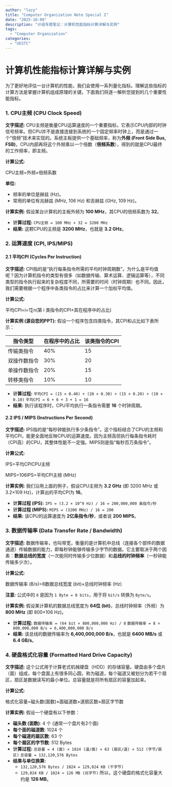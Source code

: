 ```yaml
---
author: "lazy"
title: "Computer Organization Note Special I"
date: "2025-10-09"
description: "计组专题笔记：计算机性能指标计算详解与实例"
tags:
  - "Computer Organization"
categories:
  - "UESTC"
---
```


# 计算机性能指标计算详解与实例

为了更好地评估一台计算机的性能，我们会使用一系列量化指标。理解这些指标的计算方法是掌握计算机组成原理的关键。下面我们将逐一解析您提到的几个重要性能指标。

### 1. CPU主频 (CPU Clock Speed)

**文字描述:** CPU主频是衡量CPU运算速度的一个重要指标，它表示CPU内部的时钟信号频率。但CPU并不是直接连接到系统的一个固定频率时钟上，而是通过一个“倍频”技术来实现的。系统主板提供一个基础频率，称为**外频 (Front Side Bus, FSB)**，CPU内部再将这个外频乘以一个倍数（**倍频系数**），得到的就是CPU最终的工作频率，即主频。

**计算公式:**

CPU主频=外频×倍频系数

**单位:**

- 频率的单位是赫兹 (Hz)。
- 常用的单位有兆赫兹 (MHz, 106 Hz) 和吉赫兹 (GHz, 109 Hz)。

**计算实例:** 假设某台计算机的主板外频为 **100 MHz**，其CPU的倍频系数为 **32**。

- **计算过程:** `CPU主频 = 100 MHz × 32 = 3200 MHz`
- **结果:** 这颗CPU的主频是 **3200 MHz**，也就是 **3.2 GHz**。

### 2. 运算速度 (CPI, IPS/MIPS)

#### 2.1 平均CPI (Cycles Per Instruction)

**文字描述:** CPI指的是“执行每条指令所需的平均时钟周期数”。为什么是平均值呢？因为计算机指令的类型有很多（如数据传输、算术运算、逻辑运算等），不同类型的指令执行起来的复杂程度不同，所需要的时间（时钟周期）也不同。因此，我们需要根据一个程序中各类指令的占比来计算一个加权平均值。

**计算公式:**

平均CPI=i=1∑n(第 i 类指令的CPI×其在程序中的占比)

**计算实例 (源自您的PPT):** 假设一个程序包含四类指令，其CPI和占比如下表所示：

| 指令类型     | 在程序中的占比 | 该类指令的CPI |
| ------------ | -------------- | ------------- |
| 传输类指令   | 40%            | 15            |
| 双操作数指令 | 30%            | 20            |
| 单操作数指令 | 20%            | 15            |
| 转移类指令   | 10%            | 10            |

- **计算过程:** `平均CPI = (15 × 0.40) + (20 × 0.30) + (15 × 0.20) + (10 × 0.10)` `平均CPI = 6 + 6 + 3 + 1 = 16`
- **结果:** 执行该程序时，CPU平均执行一条指令需要 **16** 个时钟周期。

#### 2.2 IPS / MIPS (Instructions Per Second)

**文字描述:** IPS指的是“每秒钟能执行多少条指令”。这个指标结合了CPU的主频和平均CPI，能更全面地反映CPU的运算速度。因为主频高但执行每条指令耗时（CPI高）的CPU，其整体性能不一定强。MIPS则是指“每秒百万条指令”。

**计算公式:**

IPS=平均CPICPU主频

MIPS=106IPS=平均CPI主频 (MHz)

**计算实例:** 我们沿用上面的例子，假设CPU主频为 **3.2 GHz** (即 3200 MHz 或 3.2×109 Hz)，计算出的平均CPI为 **16**。

- **计算过程 (IPS):** `IPS = (3.2 × 10^9 Hz) / 16 = 200,000,000 条指令/秒`
- **计算过程 (MIPS):** `MIPS = (3200 MHz) / 16 = 200`
- **结果:** 该CPU的运算速度为 **2亿条指令/秒**，或者说 **200 MIPS**。

### 3. 数据传输率 (Data Transfer Rate / Bandwidth)

**文字描述:** 数据传输率，也叫带宽，衡量的是计算机中总线（连接各个部件的数据通道）传输数据的能力，即每秒钟能够传输多少字节的数据。它主要取决于两个因素：**数据总线的宽度**（一次能同时传输多少位数据）和**总线的时钟频率**（一秒钟能传输多少次）。

**计算公式:**

数据传输率 (B/s)=8数据总线宽度 (bit)×总线时钟频率 (Hz)

**注意:** 公式中的 `8` 是因为 `1 Byte = 8 bits`，用于将 `bit/s` 转换为 `Byte/s`。

**计算实例:** 假设某计算机的数据总线宽度为 **64位 (bit)**，总线时钟频率（外频）为 **800 MHz** (即 800×106 Hz)。

- **计算过程:** `数据传输率 = (64 bit × 800,000,000 Hz) / 8` `数据传输率 = 8 × 800,000,000 B/s = 6,400,000,000 B/s`
- **结果:** 该总线的数据传输率为 **6,400,000,000 B/s**，也就是 **6400 MB/s** 或 **6.4 GB/s**。

### 4. 硬盘格式化容量 (Formatted Hard Drive Capacity)

**文字描述:** 这个公式用于计算老式机械硬盘（HDD）的存储容量。硬盘由多个盘片（面）组成，每个盘面上有很多同心圆，称为磁道，每个磁道又被划分为若干个扇区，扇区是数据读写的最小单位。总容量就是将所有扇区的容量加起来。

**计算公式:**

格式化容量=磁头数(面数)×面磁道数×道扇区数×扇区字节数

**计算实例:** 假设一个硬盘有以下参数：

- **磁头数 (面数)**: 4 个 (通常一个盘片有2个面)
- **每个面的磁道数**: 1024 个
- **每个磁道的扇区数**: 63 个
- **每个扇区的字节数**: 512 Bytes
- **计算过程:** `总容量 = 4 (面) × 1024 (道/面) × 63 (扇区/道) × 512 (字节/扇区)` `总容量 = 132,120,576 Bytes`
- **结果与单位换算:**
  - `132,120,576 Bytes / 1024 = 129,024 KB (千字节)`
  - `129,024 KB / 1024 ≈ 126 MB (兆字节)` 所以，这个硬盘的格式化容量大约是 **126 MB**。